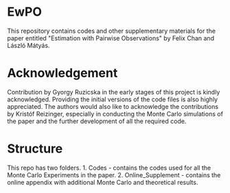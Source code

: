 # EwPO
 This repository contains codes and other supplementary materials for the paper entitled "Estimation with Pairwise Observations" by Felix Chan and László Mátyás. 

# Acknowledgement

Contribution by Gyorgy Ruzicska in the early stages of this project is kindly acknowledged. Providing the initial versions of the code files is also highly appreciated. The authors would also like to acknowledge the contributions by Kristóf Reizinger, especially in conducting the Monte Carlo simulations of the paper and the further development of all the required code.

# Structure
This repo has two folders. 
    1. Codes - contains the codes used for all the Monte Carlo Experiments in the paper. 
    2. Online_Supplement - contains the online appendix with additional Monte Carlo and theoretical results. 
